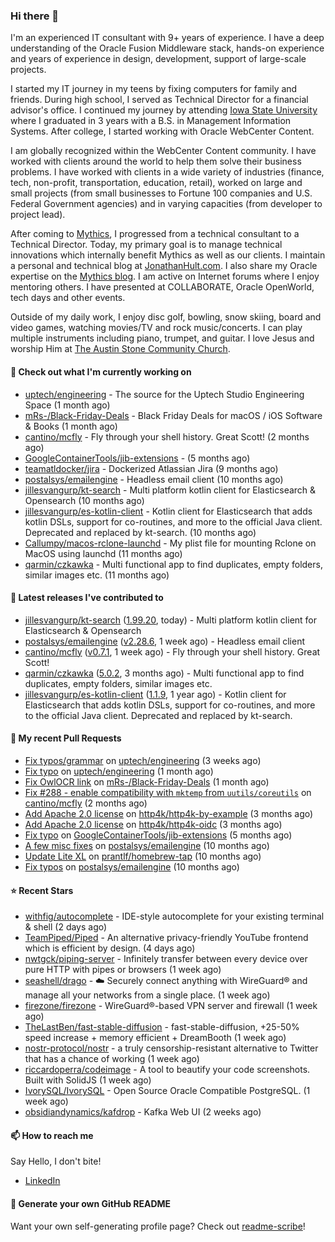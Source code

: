 ### Hi there 👋

I'm an experienced IT consultant with 9+ years of experience. I have a deep understanding of the Oracle Fusion Middleware stack, hands-on experience and years of experience in design, development, support of large-scale projects.

I started my IT journey in my teens by fixing computers for family and friends. During high school, I served as Technical Director for a financial advisor's office. I continued my journey by attending [Iowa State University](iastate.edu) where I graduated in 3 years with a B.S. in Management Information Systems. After college, I started working with Oracle WebCenter Content.

I am globally recognized within the WebCenter Content community. I have worked with clients around the world to help them solve their business problems. I have worked with clients in a wide variety of industries (finance, tech, non-profit, transportation, education, retail), worked on large and small projects (from small businesses to Fortune 100 companies and U.S. Federal Government agencies) and in varying capacities (from developer to project lead).

After coming to [Mythics](https://www.mythics.com/), I progressed from a technical consultant to a Technical Director. Today, my primary goal is to manage technical innovations which internally benefit Mythics as well as our clients. I maintain a personal and technical blog at [JonathanHult.com](https://jonathanhult.com). I also share my Oracle expertise on the [Mythics blog](https://www.mythics.com/about/blog/). I am active on Internet forums where I enjoy mentoring others. I have presented at COLLABORATE, Oracle OpenWorld, tech days and other events.

Outside of my daily work, I enjoy disc golf, bowling, snow skiing, board and video games, watching movies/TV and rock music/concerts. I can play multiple instruments including piano, trumpet, and guitar. I love Jesus and worship Him at [The Austin Stone Community Church](https://austinstone.org/).

#### 👷 Check out what I'm currently working on

- [uptech/engineering](https://github.com/uptech/engineering) - The source for the Uptech Studio Engineering Space (1 month ago)
- [mRs-/Black-Friday-Deals](https://github.com/mRs-/Black-Friday-Deals) - Black Friday Deals for macOS / iOS Software &amp; Books (1 month ago)
- [cantino/mcfly](https://github.com/cantino/mcfly) - Fly through your shell history. Great Scott! (2 months ago)
- [GoogleContainerTools/jib-extensions](https://github.com/GoogleContainerTools/jib-extensions) -  (5 months ago)
- [teamatldocker/jira](https://github.com/teamatldocker/jira) - Dockerized Atlassian Jira (9 months ago)
- [postalsys/emailengine](https://github.com/postalsys/emailengine) - Headless email client (10 months ago)
- [jillesvangurp/kt-search](https://github.com/jillesvangurp/kt-search) - Multi platform kotlin client for Elasticsearch &amp; Opensearch (10 months ago)
- [jillesvangurp/es-kotlin-client](https://github.com/jillesvangurp/es-kotlin-client) - Kotlin client for Elasticsearch that adds kotlin DSLs, support for co-routines, and more to the official Java client. Deprecated and replaced by kt-search. (10 months ago)
- [Callumpy/macos-rclone-launchd](https://github.com/Callumpy/macos-rclone-launchd) - My plist file for mounting Rclone on MacOS using launchd (11 months ago)
- [qarmin/czkawka](https://github.com/qarmin/czkawka) - Multi functional app to find duplicates, empty folders, similar images etc. (11 months ago)

#### 🔭 Latest releases I've contributed to

- [jillesvangurp/kt-search](https://github.com/jillesvangurp/kt-search) ([1.99.20](https://github.com/jillesvangurp/kt-search/releases/tag/1.99.20), today) - Multi platform kotlin client for Elasticsearch &amp; Opensearch
- [postalsys/emailengine](https://github.com/postalsys/emailengine) ([v2.28.6](https://github.com/postalsys/emailengine/releases/tag/v2.28.6), 1 week ago) - Headless email client
- [cantino/mcfly](https://github.com/cantino/mcfly) ([v0.7.1](https://github.com/cantino/mcfly/releases/tag/v0.7.1), 1 week ago) - Fly through your shell history. Great Scott!
- [qarmin/czkawka](https://github.com/qarmin/czkawka) ([5.0.2](https://github.com/qarmin/czkawka/releases/tag/5.0.2), 3 months ago) - Multi functional app to find duplicates, empty folders, similar images etc.
- [jillesvangurp/es-kotlin-client](https://github.com/jillesvangurp/es-kotlin-client) ([1.1.9](https://github.com/jillesvangurp/es-kotlin-client/releases/tag/1.1.9), 1 year ago) - Kotlin client for Elasticsearch that adds kotlin DSLs, support for co-routines, and more to the official Java client. Deprecated and replaced by kt-search.

#### 🔨 My recent Pull Requests

- [Fix typos/grammar](https://github.com/uptech/engineering/pull/15) on [uptech/engineering](https://github.com/uptech/engineering) (3 weeks ago)
- [Fix typo](https://github.com/uptech/engineering/pull/14) on [uptech/engineering](https://github.com/uptech/engineering) (1 month ago)
- [Fix OwlOCR link](https://github.com/mRs-/Black-Friday-Deals/pull/338) on [mRs-/Black-Friday-Deals](https://github.com/mRs-/Black-Friday-Deals) (1 month ago)
- [Fix #288 - enable compatibility with `mktemp` from `uutils/coreutils`](https://github.com/cantino/mcfly/pull/291) on [cantino/mcfly](https://github.com/cantino/mcfly) (2 months ago)
- [Add Apache 2.0 license](https://github.com/http4k/http4k-by-example/pull/48) on [http4k/http4k-by-example](https://github.com/http4k/http4k-by-example) (3 months ago)
- [Add Apache 2.0 license](https://github.com/http4k/http4k-oidc/pull/8) on [http4k/http4k-oidc](https://github.com/http4k/http4k-oidc) (3 months ago)
- [Fix typo](https://github.com/GoogleContainerTools/jib-extensions/pull/131) on [GoogleContainerTools/jib-extensions](https://github.com/GoogleContainerTools/jib-extensions) (5 months ago)
- [A few misc fixes](https://github.com/postalsys/emailengine/pull/117) on [postalsys/emailengine](https://github.com/postalsys/emailengine) (10 months ago)
- [Update Lite XL](https://github.com/prantlf/homebrew-tap/pull/1) on [prantlf/homebrew-tap](https://github.com/prantlf/homebrew-tap) (10 months ago)
- [Fix typos](https://github.com/postalsys/emailengine/pull/112) on [postalsys/emailengine](https://github.com/postalsys/emailengine) (10 months ago)

#### ⭐ Recent Stars

- [withfig/autocomplete](https://github.com/withfig/autocomplete) - IDE-style autocomplete for your existing terminal &amp; shell (2 days ago)
- [TeamPiped/Piped](https://github.com/TeamPiped/Piped) - An alternative privacy-friendly YouTube frontend which is efficient by design. (4 days ago)
- [nwtgck/piping-server](https://github.com/nwtgck/piping-server) - Infinitely transfer between every device over pure HTTP with pipes or browsers (1 week ago)
- [seashell/drago](https://github.com/seashell/drago) - ☁️ Securely connect anything with WireGuard® and manage all your networks from a single place. (1 week ago)
- [firezone/firezone](https://github.com/firezone/firezone) - WireGuard®-based VPN server and firewall (1 week ago)
- [TheLastBen/fast-stable-diffusion](https://github.com/TheLastBen/fast-stable-diffusion) - fast-stable-diffusion, &#43;25-50% speed increase &#43; memory efficient &#43; DreamBooth (1 week ago)
- [nostr-protocol/nostr](https://github.com/nostr-protocol/nostr) - a truly censorship-resistant alternative to Twitter that has a chance of working (1 week ago)
- [riccardoperra/codeimage](https://github.com/riccardoperra/codeimage) - A tool to beautify your code screenshots. Built with SolidJS (1 week ago)
- [IvorySQL/IvorySQL](https://github.com/IvorySQL/IvorySQL) - Open Source Oracle Compatible PostgreSQL. (1 week ago)
- [obsidiandynamics/kafdrop](https://github.com/obsidiandynamics/kafdrop) - Kafka Web UI (2 weeks ago)

#### 📫 How to reach me

Say Hello, I don't bite!

- [LinkedIn](https://www.linkedin.com/in/jonathanhult)

#### 📖 Generate your own GitHub README

Want your own self-generating profile page? Check out [readme-scribe](https://github.com/muesli/readme-scribe)!
